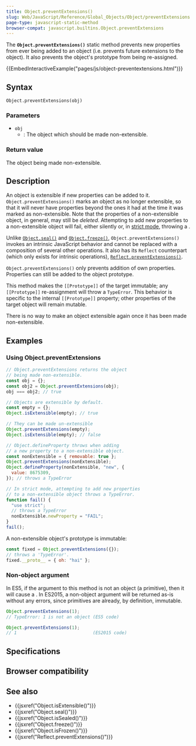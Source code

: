 ```yaml
---
title: Object.preventExtensions()
slug: Web/JavaScript/Reference/Global_Objects/Object/preventExtensions
page-type: javascript-static-method
browser-compat: javascript.builtins.Object.preventExtensions
---
```




The **`Object.preventExtensions()`** static method prevents new
properties from ever being added to an object (i.e. prevents future extensions to the
object). It also prevents the object's prototype from being re-assigned.

{{EmbedInteractiveExample("pages/js/object-preventextensions.html")}}

## Syntax

```js-nolint
Object.preventExtensions(obj)
```

### Parameters

- `obj`
  - : The object which should be made non-extensible.

### Return value

The object being made non-extensible.

## Description

An object is extensible if new properties can be added to it.
`Object.preventExtensions()` marks an object as no longer extensible, so that
it will never have properties beyond the ones it had at the time it was marked as
non-extensible. Note that the properties of a non-extensible object, in general, may
still be _deleted_. Attempting to add new properties to a non-extensible object
will fail, either silently or, in [strict mode](/Web/JavaScript/Reference/Strict_mode), throwing a .

Unlike [`Object.seal()`](/Web/JavaScript/Reference/Global_Objects/Object/seal) and [`Object.freeze()`](/Web/JavaScript/Reference/Global_Objects/Object/freeze), `Object.preventExtensions()` invokes an intrinsic JavaScript behavior and cannot be replaced with a composition of several other operations. It also has its `Reflect` counterpart (which only exists for intrinsic operations), [`Reflect.preventExtensions()`](/Web/JavaScript/Reference/Global_Objects/Reflect/preventExtensions).

`Object.preventExtensions()` only prevents addition of own properties. Properties can still be added to the object prototype.

This method makes the `[[Prototype]]` of the target immutable; any `[[Prototype]]` re-assignment will throw a `TypeError`. This behavior is specific to the internal `[[Prototype]]` property; other properties of the target object will remain mutable.

There is no way to make an object extensible again once it has been made non-extensible.

## Examples

### Using Object.preventExtensions

```js
// Object.preventExtensions returns the object
// being made non-extensible.
const obj = {};
const obj2 = Object.preventExtensions(obj);
obj === obj2; // true

// Objects are extensible by default.
const empty = {};
Object.isExtensible(empty); // true

// They can be made un-extensible
Object.preventExtensions(empty);
Object.isExtensible(empty); // false

// Object.defineProperty throws when adding
// a new property to a non-extensible object.
const nonExtensible = { removable: true };
Object.preventExtensions(nonExtensible);
Object.defineProperty(nonExtensible, "new", {
  value: 8675309,
}); // throws a TypeError

// In strict mode, attempting to add new properties
// to a non-extensible object throws a TypeError.
function fail() {
  "use strict";
  // throws a TypeError
  nonExtensible.newProperty = "FAIL";
}
fail();
```

A non-extensible object's prototype is immutable:

```js
const fixed = Object.preventExtensions({});
// throws a 'TypeError'.
fixed.__proto__ = { oh: "hai" };
```

### Non-object argument

In ES5, if the argument to this method is not an object (a primitive), then it will cause a . In ES2015, a non-object argument will be returned as-is without any errors, since primitives are already, by definition, immutable.

```js
Object.preventExtensions(1);
// TypeError: 1 is not an object (ES5 code)

Object.preventExtensions(1);
// 1                             (ES2015 code)
```

## Specifications



## Browser compatibility



## See also

- {{jsxref("Object.isExtensible()")}}
- {{jsxref("Object.seal()")}}
- {{jsxref("Object.isSealed()")}}
- {{jsxref("Object.freeze()")}}
- {{jsxref("Object.isFrozen()")}}
- {{jsxref("Reflect.preventExtensions()")}}
